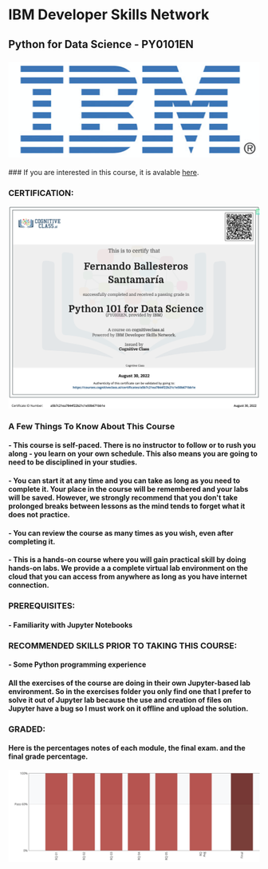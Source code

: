 # IBM Developer Skills Network
## Python for Data Science - PY0101EN

### ![](Logo-IBM.png)


### If you are interested in this course, it is avalable [here](https://cognitiveclass.ai/courses/python-for-data-science).

### CERTIFICATION:
![](IBM-PY0101EN_certificate.png)

### A Few Things To Know About This Course

#### - This course is self-paced. There is no instructor to follow or to rush you along - you learn on your own schedule. This also means you are going to need to be disciplined in your studies.

#### - You can start it at any time and you can take as long as you need to complete it. Your place in the course will be remembered and your labs will be saved. However, we strongly recommend that you don't take prolonged breaks between lessons as the mind tends to forget what it does not practice.

#### - You can review the course as many times as you wish, even after completing it.

#### - This is a hands-on course where you will gain practical skill by doing hands-on labs. We provide a a complete virtual lab environment on the cloud that you can access from anywhere as long as you have internet connection.

### PREREQUISITES:


#### - Familiarity with Jupyter Notebooks


### RECOMMENDED SKILLS PRIOR TO TAKING THIS COURSE:

#### - Some Python programming experience

#### All the exercises of the course are doing in their own Jupyter-based lab environment. So in the exercises folder you only find one that I prefer to solve it out of Jupyter lab because the use and creation of files on Jupyter have a bug so I must work on it offline and upload the solution.

### GRADED:
#### Here is the percentages notes of each module, the final exam. and the final grade percentage.
![](progress.png)

